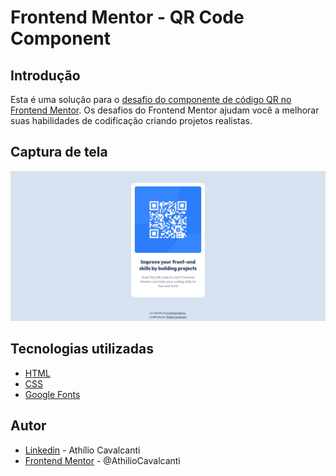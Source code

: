 # Frontend Mentor - QR Code Component

## Introdução
Esta é uma solução para o [desafio do componente de código QR no Frontend Mentor](https://www.frontendmentor.io/challenges/qr-code-component-iux_sIO_H). Os desafios do Frontend Mentor ajudam você a melhorar suas habilidades de codificação criando projetos realistas.

## Captura de tela
![](./assets/images/screenshot-qr-code-component.jpg)

## Tecnologias utilizadas
- [HTML](https://developer.mozilla.org/en-US/docs/Web/HTML)
- [CSS](https://developer.mozilla.org/en-US/docs/Web/CSS)
- [Google Fonts](https://fonts.google.com/)

## Autor
- [Linkedin](https://www.linkedin.com/in/athilio-cavalcanti/) - Athílio Cavalcanti
- [Frontend Mentor]() - @AthilioCavalcanti 